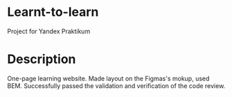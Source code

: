 # Learnt-to-learn

Project for Yandex Praktikum

# Description
One-page learning website. Made layout on the Figmas's mokup, used BEM. Successfully passed the validation and verification of the code review.
